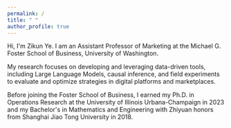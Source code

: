 ```yaml
---
permalink: /
title: " "
author_profile: true
---
```


Hi, I'm Zikun Ye. I am an Assistant Professor of Marketing at the Michael G. Foster School of Business, University of Washington.

My research focuses on developing and leveraging data-driven tools, including Large Language Models, causal inference, and field experiments to evaluate and optimize strategies in digital platforms and marketplaces.

Before joining the Foster School of Business, I earned my Ph.D. in Operations Research at the University of Illinois Urbana-Champaign in 2023 and my Bachelor's in Mathematics and Engineering with Zhiyuan honors from Shanghai Jiao Tong University in 2018. 

<!---I'm looking for research assistants with a strong computational or mathematical background. Interested candidates are encouraged to email me their resumes and transcripts. --->

<!---My primary research focuses on data-driven optimization and causal inference with applications in platform operations and revenue management. The goal is to provide actionable policies and operations for online platforms. I’ve had the pleasure of working with platform companies including Kwai, Walmart Global Tech, LIVAD Technology, and DiDi.

<!---I’ve had the pleasure of working with [Kwai](https://www.kwai.com), [Walmart Global Tech](https://tech.walmart.com), [LIVAD](https://www.livad.stream), and [DiDi](https://web.didiglobal.com). --->







